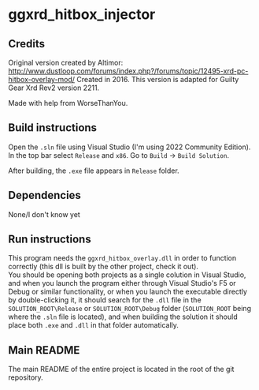 # ggxrd_hitbox_injector

## Credits

Original version created by Altimor: <http://www.dustloop.com/forums/index.php?/forums/topic/12495-xrd-pc-hitbox-overlay-mod/>
Created in 2016.
This version is adapted for Guilty Gear Xrd Rev2 version 2211.

Made with help from WorseThanYou.

## Build instructions

Open the `.sln` file using Visual Studio (I'm using 2022 Community Edition). In the top bar select `Release` and `x86`. Go to `Build` -> `Build Solution`.

After building, the `.exe` file appears in `Release` folder.

## Dependencies

None/I don't know yet

## Run instructions

This program needs the `ggxrd_hitbox_overlay.dll` in order to function correctly (this dll is built by the other project, check it out).  
You should be opening both projects as a single colution in Visual Studio, and when you launch the program either through Visual Studio's F5 or Debug or similar functionality, or when you launch the executable directly by double-clicking it, it should search for the `.dll` file in the `SOLUTION_ROOT\Release` or `SOLUTION_ROOT\Debug` folder (`SOLUTION_ROOT` being where the `.sln` file is located), and when building the solution it should place both `.exe` and `.dll` in that folder automatically.

## Main README

The main README of the entire project is located in the root of the git repository.
